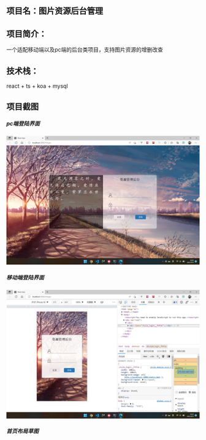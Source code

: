 ## 项目名：图片资源后台管理
## 项目简介：
一个适配移动端以及pc端的后台类项目，支持图片资源的增删改查
## 技术栈：
react + ts + koa + mysql
## 项目截图
##### pc端登陆界面
![](https://raw.githubusercontent.com/liliangCS/assets-cms/main/public/%E7%99%BB%E5%BD%95%E9%A1%B51.jpg)
##### 移动端登陆界面
![](https://raw.githubusercontent.com/liliangCS/assets-cms/main/public/%E7%99%BB%E9%99%86%E9%A1%B52.jpg)
##### 首页布局草图
![]()
